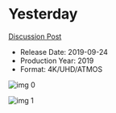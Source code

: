 # Yesterday

[Discussion Post](https://www.avsforum.com/threads/bass-eq-for-filtered-movies.2995212/post-58552590)

* Release Date: 2019-09-24
* Production Year: 2019
* Format: 4K/UHD/ATMOS

![img 0](https://i.imgur.com/9dMO2BV.jpg)

![img 1](https://i.imgur.com/WWGrh6u.png)

